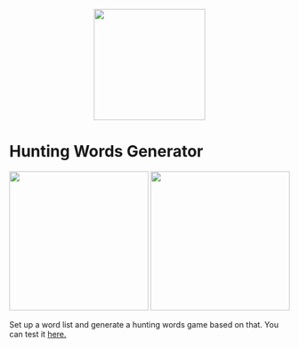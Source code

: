 <p align="center">
  <img src="https://i.imgur.com/eW7iOcr.png" width="200px" height="auto" />
</p>
<h1>Hunting Words Generator</h1>
<p align="center" >
  <img src="https://i.imgur.com/4qUhJkV.png" width="250px" height="auto" />
  <img src="https://i.imgur.com/zSarCvt.png" width="250px" height="auto" />
</p>
<p>
Set up a word list and generate a hunting words game based on that.
You can test it <a href="">here.</a>
</p>
